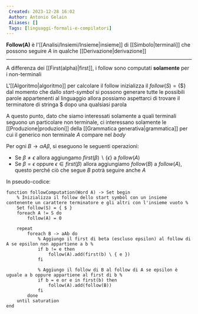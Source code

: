 ```yaml
---
 Created: 2023-12-28 16:02
 Author: Antonio Gelain
 Aliases: []
 Tags: [linguaggi-formali-e-compilatori]
---
```


**Follow(A)** è l'[[Analisi/Insiemi/Insieme|insieme]] di [[Simbolo|terminali]] che possono seguire $A$ in qualche [[Derivazione|derivazione]]

---

A differenza dei [[First(alpha)|first]], i follow sono computati **solamente** per i non-terminali

L'[[Algoritmo|algoritmo]] per calcolare il follow inizializza il $follow(S) = \{ \$ \}$ dal momento che dallo *start-symbol* si possono generare tutte le possibili parole appartenenti al linguaggio allora possiamo aspettarci di trovare il terminatore di stringa $ dopo una qualsiasi parola

A questo punto, dato che siamo interessati solamente a quali terminali seguono un particolare non terminale, ci interessano solamente le [[Produzione|produzioni]] della [[Grammatica generativa|grammatica]] per cui il generico non terminale $A$ compare nel *body*

Per ogni $B \rightarrow \alpha A \beta$, si eseguono le seguenti operazioni:
- Se $\beta \ne \epsilon$ allora aggiungamo $first(\beta)\ \backslash\ \{ \epsilon \}$ a $follow(A)$
- Se $\beta = \epsilon$ oppure $\epsilon \in first(\beta)$ allora aggiungiamo $follow(B)$ a $follow(A)$, questo perché ciò che segue $B$ potrà seguire anche $A$

In pseudo-codice:
```
function followComputation(Word A) -> Set begin
    % Inizializza il follow dello start symbol con un insieme contenente un carattere terminatore e gli altri con l'insieme vuoto %
    Set follow(S) = { $ }
    foreach A != S do
        follow(A) = 0

    repeat
        foreach B -> aAb do
            % Aggiungo il first di beta (escluso epsilon) al follow di A se epsilon non appartiene a b %
            if b != e then
                follow(A).add(first(b) \ { e })
            fi
            
            % Aggiungo il follow di B al follow di A se epsilon è uguale a b oppure appartiene al first di b %
            if b = e or e in first(b) then
                follow(A).add(follow(B))
            fi
        done
    until saturation
end
```
